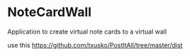 # NoteCardWall
Application to create virtual note cards to a virtual wall


use this https://github.com/txusko/PostItAll/tree/master/dist
